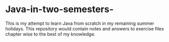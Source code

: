 # Java-in-two-semesters-
This is my attempt to learn Java from scratch in my remaining summer holidays. This repository would contain notes and answers to exercise files chapter wise to the best of my knowledge. 
